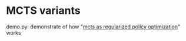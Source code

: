 # MCTS variants
demo.py: demonstrate of how "[mcts as regularized policy optimization](https://arxiv.org/abs/2007.12509)" works
